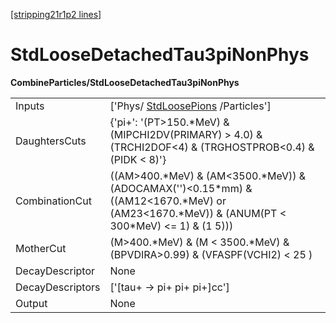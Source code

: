 [[stripping21r1p2 lines]](./stripping21r1p2-commonparticles)

# StdLooseDetachedTau3piNonPhys

**CombineParticles/StdLooseDetachedTau3piNonPhys**

|                  |                                                                                                                                                       |
|------------------|-------------------------------------------------------------------------------------------------------------------------------------------------------|
| Inputs           | ['Phys/ [StdLoosePions](./stripping21r1p2-stdloosepions) /Particles']                                                                               |
| DaughtersCuts    | {'pi+': '(PT\>150.\*MeV) & (MIPCHI2DV(PRIMARY) \> 4.0) & (TRCHI2DOF\<4) & (TRGHOSTPROB\<0.4) & (PIDK \< 8)'}                                          |
| CombinationCut   | ((AM\>400.\*MeV) & (AM\<3500.\*MeV)) & (ADOCAMAX('')\<0.15\*mm) & ((AM12\<1670.\*MeV) or (AM23\<1670.\*MeV)) & (ANUM(PT \< 300\*MeV) \<= 1) & (1 5))) |
| MotherCut        | (M\>400.\*MeV) & (M \< 3500.\*MeV) & (BPVDIRA\>0.99) & (VFASPF(VCHI2) \< 25 )                                                                         |
| DecayDescriptor  | None                                                                                                                                                  |
| DecayDescriptors | ['[tau+ -\> pi+ pi+ pi+]cc']                                                                                                                      |
| Output           | None                                                                                                                                                  |
